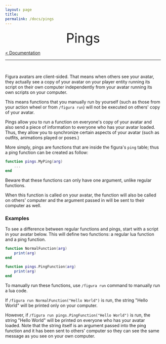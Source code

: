 ```yaml
---
layout: page
title:
permalink: /docs/pings
---
```


<center style="font-size: 3em;">Pings</center>

[< Documentation](/docs)

***

&nbsp;

Figura avatars are client-sided. That means when others see your avatar, they actually see a copy of your avatar on your player entity running its script on their own computer independently from your avatar running its own scripts on your computer.

This means functions that you manually run by yourself (such as those from your action wheel or from `/figura run`) will not be executed on others' copy of your avatar.

Pings allow you to run a function on everyone's copy of your avatar and also send a piece of information to everyone who has your avatar loaded. Thus, they allow you to synchronize certain aspects of your avatar (such as outfits, animations played or poses.)

More simply, pings are functions that are inside the figura's `ping` table; thus a ping function can be created as follow:

```lua
function pings.MyPing(arg)
    ...
end
```

Beware that these functions can only have one argument, unlike regular functions.

When this function is called on your avatar, the function will also be called on others' computer and the argument passed in will be sent to their computer as well.

### Examples

To see a difference between regular functions and pings, start with a script in your avatar below. This will define two functions: a regular lua function and a ping function.

```lua
function NormalFunction(arg)
    print(arg)
end

function pings.PingFunction(arg)
    print(arg)
end
```

To manually run these functions, use `/figura run` command to manually run a lua code.

If `/figura run NormalFunction("Hello World")` is run, the string "Hello World" will be printed only on your computer.

However, if `/figura run pings.PingFunction("Hello World")` is run, the string "Hello World" will be printed on everyone who has your avatar loaded. Note that the string itself is an argument passed into the ping function and it has been sent to others' computer so they can see the same message as you see on your own computer.